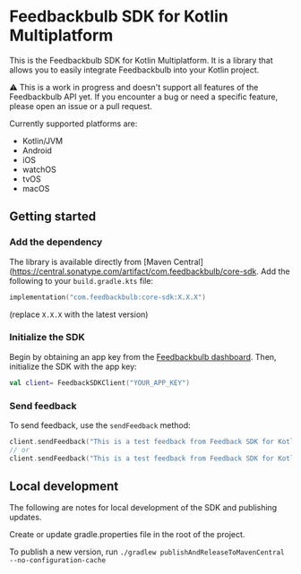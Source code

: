 # Feedbackbulb SDK for Kotlin Multiplatform

This is the Feedbackbulb SDK for Kotlin Multiplatform.
It is a library that allows you to easily integrate Feedbackbulb into your Kotlin project.

⚠️ This is a work in progress and doesn't support all features of the Feedbackbulb API yet. If you encounter a bug or need a specific feature, please open an issue or a pull request.


Currently supported platforms are:

- Kotlin/JVM
- Android
- iOS
- watchOS
- tvOS
- macOS


## Getting started

### Add the dependency

The library is available directly from [Maven Central](https://central.sonatype.com/artifact/com.feedbackbulb/core-sdk. Add the following to your `build.gradle.kts` file:

```kotlin
implementation("com.feedbackbulb:core-sdk:X.X.X")
```

(replace `X.X.X` with the latest version)


### Initialize the SDK

Begin by obtaining an app key from the [Feedbackbulb dashboard](https://app.feedbackbulb.com/). Then, initialize the SDK with the app key:

```kotlin
val client= FeedbackSDKClient("YOUR_APP_KEY")
```

### Send feedback

To send feedback, use the `sendFeedback` method:

```kotlin
client.sendFeedback("This is a test feedback from Feedback SDK for Kotlin Multiplatform")
// or 
client.sendFeedback("This is a test feedback from Feedback SDK for Kotlin Multiplatform", mapOf("example" to "Kotlin Multiplatform"))
```


## Local development

The following are notes for local development of the SDK and publishing updates.

Create or update gradle.properties file in the root of the project.

To publish a new version, run `./gradlew publishAndReleaseToMavenCentral --no-configuration-cache`